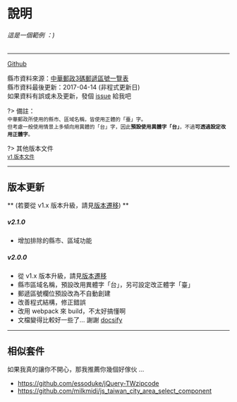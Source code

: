 # 說明

###### 這是一個範例 ：)
<div role="tw-city-selector"></div>

<hr>

<a href="https://github.com/dennykuo/tw-city-selector">Github</a>

縣市資料來源：[中華郵政3碼郵遞區號一覽表](http://download.post.gov.tw/post/download/103.12.25-%E8%87%BA%E7%81%A3%E5%9C%B0%E5%8D%80%E9%83%B5%E9%81%9E%E5%8D%80%E8%99%9F%E5%89%8D3%E7%A2%BC%E4%B8%80%E8%A6%BD%E8%A1%A8.xls)<br>
縣市資料最後更新：2017-04-14 (非程式更新日)<br>
如果資料有誤或未及更新，發個 [issue](https://github.com/dennykuo/tw-city-selector/issues ':target=_blank') 給我吧

?>
備註：<br>
<small>中華郵政所使用的縣市、區域名稱，皆使用正體的「臺」字。<br>
但考慮一般使用情景上多傾向用異體的「台」字，因此**預設使用異體字「台」**，不過**可透過設定改用正體字**。</small>

?>
其他版本文件<br>
<small>[v1 版本文件](https://dennykuo.github.io/tw-city-selector/archive/v1/ ':target=_blank')</small>


<hr>

## 版本更新

** (若要從 v1.x 版本升級，請見[版本遷移](migrate)) **

##### v2.1.0

- 增加排除的縣市、區域功能

##### v2.0.0

- 從 v1.x 版本升級，請見[版本遷移](migrate)
- 縣市區域名稱，預設改用異體字「台」，另可設定改正體字「臺」
- 郵遞區號欄位預設改為不自動創建
- 改善程式結構，修正錯誤
- 改用 webpack 來 build，不太好搞懂啊
- 文檔變得比較好一些了... 謝謝 [docsify](https://docsify.js.org)

<hr>

## 相似套件

如果我真的讓你不開心，那我推薦你幾個好傢伙 ...

- https://github.com/essoduke/jQuery-TWzipcode
- https://github.com/milkmidi/js_taiwan_city_area_select_component


<script>
    new TwCitySelector();
</script>

